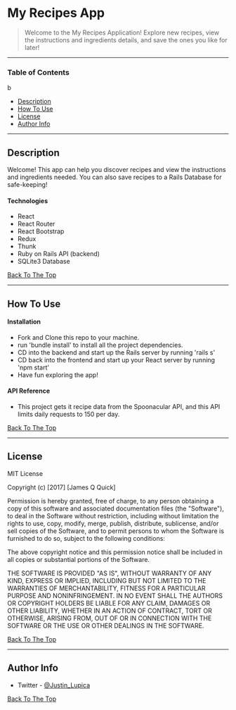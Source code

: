 # My Recipes App

> Welcome to the My Recipes Application! Explore new recipes, view the instructions and ingredients details, and save the ones you like for later!

---

### Table of Contents

b

- [Description](#description)
- [How To Use](#how-to-use)
- [License](#license)
- [Author Info](#author-info)

---

## Description

Welcome! This app can help you discover recipes and view the instructions and ingredients needed. You can also save recipes to a Rails Database for safe-keeping!

#### Technologies

- React
- React Router
- React Bootstrap
- Redux
- Thunk
- Ruby on Rails API (backend)
- SQLite3 Database

[Back To The Top](#read-me-template)

---

## How To Use

#### Installation

- Fork and Clone this repo to your machine.
- run 'bundle install' to install all the project dependencies.
- CD into the backend and start up the Rails server by running 'rails s'
- CD back into the frontend and start up your React server by running 'npm start'
- Have fun exploring the app!

#### API Reference

- This project gets it recipe data from the Spoonacular API, and this API limits daily requests to 150 per day.

[Back To The Top](#read-me-template)

---

## License

MIT License

Copyright (c) [2017] [James Q Quick]

Permission is hereby granted, free of charge, to any person obtaining a copy
of this software and associated documentation files (the "Software"), to deal
in the Software without restriction, including without limitation the rights
to use, copy, modify, merge, publish, distribute, sublicense, and/or sell
copies of the Software, and to permit persons to whom the Software is
furnished to do so, subject to the following conditions:

The above copyright notice and this permission notice shall be included in all
copies or substantial portions of the Software.

THE SOFTWARE IS PROVIDED "AS IS", WITHOUT WARRANTY OF ANY KIND, EXPRESS OR
IMPLIED, INCLUDING BUT NOT LIMITED TO THE WARRANTIES OF MERCHANTABILITY,
FITNESS FOR A PARTICULAR PURPOSE AND NONINFRINGEMENT. IN NO EVENT SHALL THE
AUTHORS OR COPYRIGHT HOLDERS BE LIABLE FOR ANY CLAIM, DAMAGES OR OTHER
LIABILITY, WHETHER IN AN ACTION OF CONTRACT, TORT OR OTHERWISE, ARISING FROM,
OUT OF OR IN CONNECTION WITH THE SOFTWARE OR THE USE OR OTHER DEALINGS IN THE
SOFTWARE.

[Back To The Top](#read-me-template)

---

## Author Info

- Twitter - [@Justin_Lupica](https://twitter.com/Justin_Lupica)

[Back To The Top](#read-me-template)
